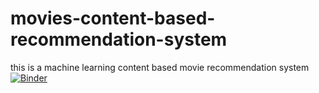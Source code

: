 # movies-content-based-recommendation-system
this  is a machine learning content based movie recommendation system
[![Binder](https://mybinder.org/badge_logo.svg)](https://mybinder.org/v2/gh/michelhaj/movies-content-based-recommendation-system/main)
